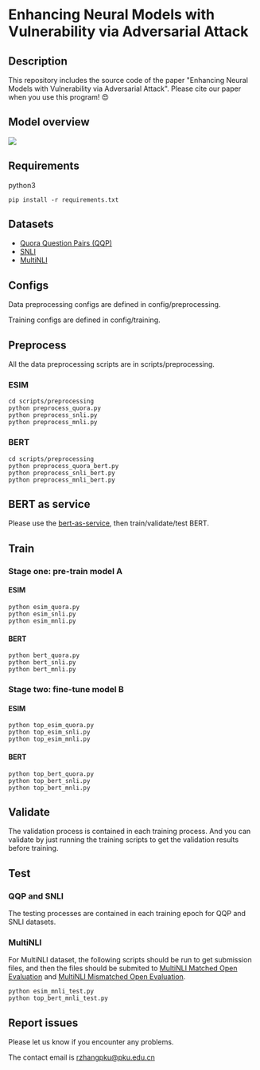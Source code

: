 # Enhancing Neural Models with Vulnerability via Adversarial Attack

## Description
This repository includes the source code of the paper "Enhancing Neural Models with Vulnerability via Adversarial Attack". Please cite our paper when you use this program! 😍

## Model overview
![](https://i.loli.net/2019/11/21/gVDjRvxpUkZGIbq.png)

## Requirements
python3

```
pip install -r requirements.txt
```

## Datasets
* [Quora Question Pairs (QQP)](https://drive.google.com/file/d/0B0PlTAo--BnaQWlsZl9FZ3l1c28/view?usp=sharing)
* [SNLI](https://nlp.stanford.edu/projects/snli/)
* [MultiNLI](https://www.nyu.edu/projects/bowman/multinli/)

## Configs
Data preprocessing configs are defined in config/preprocessing.

Training configs are defined in config/training.

## Preprocess
All the data preprocessing scripts are in scripts/preprocessing.

### ESIM

```
cd scripts/preprocessing
python preprocess_quora.py
python preprocess_snli.py
python preprocess_mnli.py
```
### BERT

```
cd scripts/preprocessing
python preprocess_quora_bert.py
python preprocess_snli_bert.py
python preprocess_mnli_bert.py
```

## BERT as service
Please use the [bert-as-service](https://github.com/hanxiao/bert-as-service), then train/validate/test BERT.

## Train
### Stage one: pre-train model A
#### ESIM

```
python esim_quora.py
python esim_snli.py
python esim_mnli.py
```

#### BERT

```
python bert_quora.py
python bert_snli.py
python bert_mnli.py
```

### Stage two: fine-tune model B
#### ESIM

```
python top_esim_quora.py
python top_esim_snli.py
python top_esim_mnli.py
```

#### BERT

```
python top_bert_quora.py
python top_bert_snli.py
python top_bert_mnli.py
```

## Validate
The validation process is contained in each training process. And you can validate by just running the training scripts to get the validation results before training.

## Test
### QQP and SNLI
The testing processes are contained in each training epoch for QQP and SNLI datasets.

### MultiNLI
For MultiNLI dataset, the following scripts should be run to get submission files, and then the files should be submited to [MultiNLI Matched Open Evaluation](https://www.kaggle.com/c/multinli-matched-open-evaluation) and [MultiNLI Mismatched Open Evaluation](https://www.kaggle.com/c/multinli-mismatched-open-evaluation).

```
python esim_mnli_test.py
python top_bert_mnli_test.py
```

## Report issues
Please let us know if you encounter any problems.

The contact email is rzhangpku@pku.edu.cn


